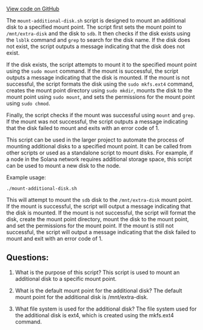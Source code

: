 [View code on GitHub](https://github.com/solana-labs/solana/blob/master/net/scripts/mount-additional-disk.sh)

The `mount-additional-disk.sh` script is designed to mount an additional disk to a specified mount point. The script first sets the mount point to `/mnt/extra-disk` and the disk to `sdb`. It then checks if the disk exists using the `lsblk` command and `grep` to search for the disk name. If the disk does not exist, the script outputs a message indicating that the disk does not exist. 

If the disk exists, the script attempts to mount it to the specified mount point using the `sudo mount` command. If the mount is successful, the script outputs a message indicating that the disk is mounted. If the mount is not successful, the script formats the disk using the `sudo mkfs.ext4` command, creates the mount point directory using `sudo mkdir`, mounts the disk to the mount point using `sudo mount`, and sets the permissions for the mount point using `sudo chmod`. 

Finally, the script checks if the mount was successful using `mount` and `grep`. If the mount was not successful, the script outputs a message indicating that the disk failed to mount and exits with an error code of 1. 

This script can be used in the larger project to automate the process of mounting additional disks to a specified mount point. It can be called from other scripts or used as a standalone script to mount disks. For example, if a node in the Solana network requires additional storage space, this script can be used to mount a new disk to the node. 

Example usage:
```
./mount-additional-disk.sh
```
This will attempt to mount the `sdb` disk to the `/mnt/extra-disk` mount point. If the mount is successful, the script will output a message indicating that the disk is mounted. If the mount is not successful, the script will format the disk, create the mount point directory, mount the disk to the mount point, and set the permissions for the mount point. If the mount is still not successful, the script will output a message indicating that the disk failed to mount and exit with an error code of 1.
## Questions: 
 1. What is the purpose of this script?
   This script is used to mount an additional disk to a specific mount point.

2. What is the default mount point for the additional disk?
   The default mount point for the additional disk is /mnt/extra-disk.

3. What file system is used for the additional disk?
   The file system used for the additional disk is ext4, which is created using the mkfs.ext4 command.
